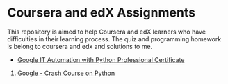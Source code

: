 # Coursera and edX Assignments

This repository is aimed to help Coursera and edX learners who have difficulties in their learning process.
The quiz and programming homework is belong to coursera and edx and solutions to me.

* [Google IT Automation with Python Professional Certificate](https://github.com/RAYOPOKU/Courses/blob/master/Google-IT-Automation-with-Python)

1. [Google - Crash Course on Python](https://github.com/RAYOPOKU/Courses/blob/master/Google-IT-Automation-with-Python/Google--Crash-Course-on-Python)
